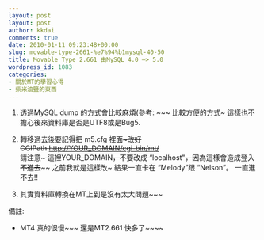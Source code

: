 ```yaml
---
layout: post
layout: post
author: kkdai
comments: true
date: 2010-01-11 09:23:48+00:00
slug: movable-type-2661-%e7%94%b1mysql-40-50
title: Movable Type 2.661 由MySQL 4.0 –> 5.0
wordpress_id: 1083
categories:
- 關於MT的學習心得
- 柴米油鹽的東西
---
```


 

  
  1. 透過MySQL dump 的方式會比較麻煩(參考: ~~~ 比較方便的方式~ 這樣也不擔心後來資料庫是否是UTF8或是Bug5. 
   
  2. 轉移過去後要記得把 m5.cfg 裡面~~~改好        
CGIPath [http://YOUR_DOMAIN/cgi-bin/mt/](http://YOUR_DOMAIN/cgi-bin/mt/)   
請注意~ 這裡YOUR_DOMAIN，不要改成 “localhost"，因為這樣會造成登入不進去~~~~ 之前我就是這樣改~ 結果一直卡在 “Melody”跟 “Nelson”。 一直進不去!! 
   
  3. 其實資料庫轉換在MT上到是沒有太大問題~~~ 
 

 

備註: 

 

  
  * MT4 真的很慢~~~ 還是MT2.661 快多了~~~~ 
